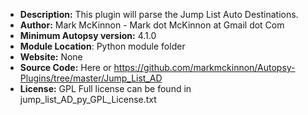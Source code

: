- __Description:__ This plugin will parse the Jump List Auto Destinations. 
- __Author:__ Mark McKinnon - Mark dot McKinnon at Gmail dot Com
- __Minimum Autopsy version:__ 4.1.0
- __Module Location__: Python module folder
- __Website:__ None
- __Source Code:__ Here or https://github.com/markmckinnon/Autopsy-Plugins/tree/master/Jump_List_AD
- __License:__ GPL Full license can be found in jump_list_AD_py_GPL_License.txt 
